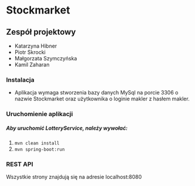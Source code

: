 # Stockmarket

## Zespół projektowy
- Katarzyna Hibner
- Piotr Skrocki
- Małgorzata Szymczyńska
- Kamil Zaharan

### Instalacja

- Aplikacja wymaga stworzenia bazy danych MySql na porcie 3306 o nazwie Stockmarket oraz użytkownika o loginie makler z hasłem makler.

### Uruchomienie aplikacji

##### Aby uruchomić LotteryService, należy wywołać:
1. `mvn clean install`
2. `mvn spring-boot:run`

### REST API

Wszystkie strony znajdują się na adresie localhost:8080